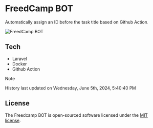 # FreedCamp BOT

Automatically assign an ID before the task title based on Github Action.

![FreedCamp BOT](https://repository-images.githubusercontent.com/737932867/7d34798b-2680-471c-b089-a78a718d3d6a)

## Tech

- Laravel
- Docker
- Github Action

> [!NOTE]  
> History last updated on Wednesday, June 5th, 2024, 5:40:40 PM

## License

The Freedcamp BOT is open-sourced software licensed under the [MIT license](https://opensource.org/licenses/MIT).
